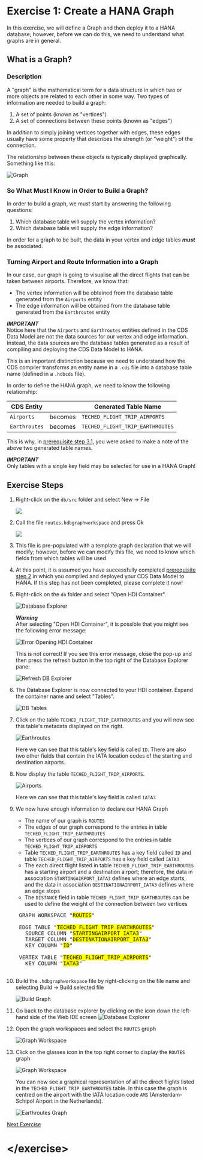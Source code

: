# Exercise 1: Create a HANA Graph

In this exercise, we will define a Graph and then deploy it to a HANA database; however, before we can do this, we need to understand what graphs are in general.

## What is a Graph?

### Description

A "graph" is the mathematical term for a data structure in which two or more objects are related to each other in some way.  Two types of information are needed to build a graph:
    
1. A set of points (known as "vertices")
1. A set of connections between these points (known as "edges")

In addition to simply joining vertices together with edges, these edges usually have some property that describes the strength (or "weight") of the connection.

The relationship between these objects is typically displayed graphically.  Something like this:

![Graph](https://upload.wikimedia.org/wikipedia/commons/5/5b/6n-graf.svg)


### So What Must I Know in Order to Build a Graph?
In order to build a graph, we must start by answering the following questions:

1. Which database table will supply the vertex information?
1. Which database table will supply the edge information?

In order for a graph to be built, the data in your vertex and edge tables ***must*** be associated.

### Turning Airport and Route Information into a Graph

In our case, our graph is going to visualise all the direct flights that can be taken between airports. Therefore, we know that:

* The vertex information will be obtained from the database table generated from the `Airports` entity
* The edge information will be obtained from the database table generated from the `Earthroutes` entity  

***IMPORTANT***  
Notice here that the `Airports` and `Earthroutes` entities defined in the CDS Data Model are not the data sources for our vertex and edge information.  Instead, the data sources are the database tables generated as a result of compiling and deploying the CDS Data Model to HANA.

This is an important distinction because we need to understand how the CDS compiler transforms an entity name in a `.cds` file into a database table name (defined in a `.hdbcds` file).

In order to define the HANA graph, we need to know the following relationship:

| CDS Entity | | Generated Table Name |
|---|---|---|
| `Airports` | becomes | `TECHED_FLIGHT_TRIP_AIRPORTS` |
| `Earthroutes` | becomes | `TECHED_FLIGHT_TRIP_EARTHROUTES` |


This is why, in [prerequisite step 3.1](./ex0.4.md#3.1), you were asked to make a note of the above two generated table names.

***IMPORTANT***  
Only tables with a single key field may be selected for use in a HANA Graph!



## Exercise Steps

1. Right-click on the `db/src` folder and select New -> File  

    ![](./img/Ex1_Create_File.png)

1. Call the file `routes.hdbgraphworkspace` and press Ok

    ![](./img/Ex1_Filename.png)

1. This file is pre-populated with a template graph declaration that we will modify; however, before we can modify this file, we need to know which fields from which tables will be used

1. At this point, it is assumed you have successfully completed [prerequisite step 2](./ex0.3.md) in which you compiled and deployed your CDS Data Model to HANA.  If this step has not been completed, please complete it now!

1. Right-click on the `db` folder and select "Open HDI Container".

    ![Database Explorer](./img/Ex1_Open_HDI_Container.png)
    
    ***Warning***  
    After selecting "Open HDI Container", it is possible that you might see the following error message:
    
    ![Error Opening HDI Container](./img/Ex1_HDI_Error.png)
    
    This is not correct!  If you see this error message, close the pop-up and then press the refresh button in the top right of the Database Explorer pane:
    
    ![Refresh DB Explorer](./img/Ex1_Refresh_DB_Exp.png)

1. The Database Explorer is now connected to your HDI container.  Expand the container name and select "Tables".

    ![DB Tables](./img/Ex1_DB_Tables.png)

1. Click on the table `TECHED_FLIGHT_TRIP_EARTHROUTES` and you will now see this table's metadata displayed on the right.

    ![Earthroutes](./img/Ex1_Table_Earthroutes.png)
    
    Here we can see that this table's key field is called `ID`.  There are also two other fields that contain the IATA location codes of the starting and destination airports.
    
1. Now display the table `TECHED_FLIGHT_TRIP_AIRPORTS`.

    ![Airports](./img/Ex1_Table_Airports.png)
    
    Here we can see that this table's key field is called `IATA3`

1. We now have enough information to declare our HANA Graph

    * The name of our graph is `ROUTES`
    * The edges of our graph correspond to the entries in table `TECHED_FLIGHT_TRIP_EARTHROUTES`
    * The vertices of our graph correspond to the entries in table `TECHED_FLIGHT_TRIP_AIRPORTS`
    * Table `TECHED_FLIGHT_TRIP_EARTHROUTES` has a key field called `ID` and table `TECHED_FLIGHT_TRIP_AIRPORTS` has a key field called `IATA3`
    * The each direct flight listed in table `TECHED_FLIGHT_TRIP_EARTHROUTES` has a starting airport and a destination airport; therefore, the data in association `STARTINGAIRPORT_IATA3` defines where an edge starts, and the data in association `DESTINATIONAIRPORT_IATA3` defines where an edge stops
    * The `DISTANCE` field in table `TECHED_FLIGHT_TRIP_EARTHROUTES` can be used to define the weight of the connection between two vertices

    <pre>
    GRAPH WORKSPACE "<span style="background-color: yellow">ROUTES</span>"
    
    EDGE TABLE "<span style="background-color: yellow">TECHED_FLIGHT_TRIP_EARTHROUTES</span>"
      SOURCE COLUMN "<span style="background-color: yellow">STARTINGAIRPORT_IATA3</span>"
      TARGET COLUMN "<span style="background-color: yellow">DESTINATIONAIRPORT_IATA3</span>"
      KEY COLUMN "<span style="background-color: yellow">ID</span>"
    
    VERTEX TABLE "<span style="background-color: yellow">TECHED_FLIGHT_TRIP_AIRPORTS</span>"
      KEY COLUMN "<span style="background-color: yellow">IATA3</span>"
    </pre>

1. Build the `.hdbgraphworkspace` file by right-clicking on the file name and selecting Build -> Build selected file

    ![Build Graph](./img/Ex1_Build_Graph.png)

1. Go back to the database explorer by clicking on the icon down the left-hand side of the Web IDE screen ![Database Explorer](./img/Icon_Database_Explorer.png)

1. Open the graph workspaces and select the `ROUTES` graph

    ![Graph Workspace](./img/Ex1_Graph_Workspace.png)

1. Click on the glasses icon in the top right corner to display the `ROUTES` graph

    ![Graph Workspace](./img/Ex1_Display_Graph.png)
    
    You can now see a graphical representation of all the direct flights listed in the `TECHED_FLIGHT_TRIP_EARTHROUTES` table.  In this case the graph is centred on the airport with the IATA location code `AMS` (Amsterdam-Schipol Airport in the Netherlands).
    
    ![Earthroutes Graph](./img/Ex1_Earthroutes_Graph.png)



[Next Exercise](./ex2_shortest_path.md)

# \</exercise>
